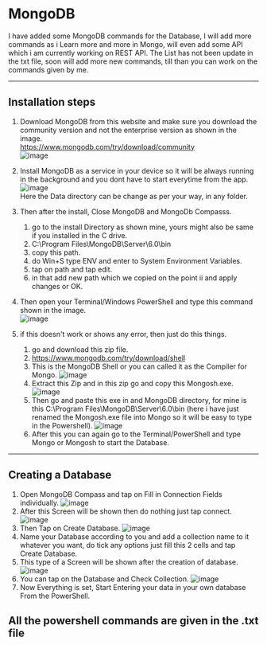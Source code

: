 # MongoDB

<p align="left">
  I have added some MongoDB commands for the Database, I will add more commands as i Learn more and more in Mongo, will even add some API which i am currently working on REST API.
The List has not been update in the txt file, soon will add more new commands, till than you can work on the commands given by me.
  </p>
  
______________________________________________________________________________________________________________________________________________________________________
## Installation steps

1. Download MongoDB from this website and make sure you download the community version and not the enterprise version as shown in the image.
<br>https://www.mongodb.com/try/download/community
<br>![image](https://user-images.githubusercontent.com/80274814/200130863-44666f67-21f6-4376-8a99-3b9e8fd801fd.png)
  
2. Install MongoDB as a service in your device so it will be always running in the background and you dont have to start everytime from the app.
<br>![image](https://user-images.githubusercontent.com/80274814/200130996-b150409c-590d-4dc4-87bb-c6de96a70f9b.png)
<br>Here the Data directory can be change as per your way, in any folder.

3. Then after the install, Close MongoDB and MongoDb Compasss.
   1. go to the install Directory as shown mine, yours might also be same if you installed in the C drive.
   2. C:\Program Files\MongoDB\Server\6.0\bin
   3. copy this path.
   4. do Win+S type ENV and enter to System Environment Variables.
   5. tap on path and tap edit.
   6. in that add new path which we copied on the point ii and apply changes or OK.

4. Then open your Terminal/Windows PowerShell and type this command shown in the image.
<br>![image](https://user-images.githubusercontent.com/80274814/200131192-78b8c5c5-08fc-411a-89f3-a55b8e7393aa.png)

5. if this doesn't work or shows any error, then just do this things.
   1. go and download this zip file.
   2. https://www.mongodb.com/try/download/shell
   3. This is the MongoDB Shell or you can called it as the Compiler for Mongo. ![image](https://user-images.githubusercontent.com/80274814/200131550-054a319c-aef8-4732-b46c-0e1ca0c7b21e.png)
   4. Extract this Zip and in this zip go and copy this Mongosh.exe. ![image](https://user-images.githubusercontent.com/80274814/200131727-f14ce1e3-fc7a-44eb-bd0f-d7d730052e81.png)
   5. Then go and paste this exe in and MongoDB directory, for mine is this C:\Program Files\MongoDB\Server\6.0\bin (here i have just renamed the Mongosh.exe file into Mongo so it will be easy to type in the Powershell). ![image](https://user-images.githubusercontent.com/80274814/200131826-41fd3691-bd0d-4735-9e49-a809a85f5bb0.png)
   6. After this you can again go to the Terminal/PowerShell and type Mongo or Mongosh to start the Database.

_______________________________________________________________________________________________________________________________________________________________________
## Creating a Database 

1. Open MongoDB Compass and tap on Fill in Connection Fields individually. ![image](https://user-images.githubusercontent.com/80274814/200131983-d3a8cb19-a370-4380-97fb-a39edd83219b.png)
2. After this Screen will be shown then do nothing just tap connect. ![image](https://user-images.githubusercontent.com/80274814/200132026-6d92aac8-1d87-4fc4-8fc8-e5663f628fee.png)
3. Then Tap on Create Database. ![image](https://user-images.githubusercontent.com/80274814/200132060-c56287aa-ec8b-4fca-8bf2-0bd6c27872bf.png)
4. Name your Database according to you and add a collection name to it whatever you want, do tick any options just fill this 2 cells and tap Create Database.
5. This type of a Screen will be shown after the creation of database. ![image](https://user-images.githubusercontent.com/80274814/200132154-ba5c1191-9db0-4b3f-a1a4-cac461382c4c.png)
6. You can tap on the Database and Check Collection. ![image](https://user-images.githubusercontent.com/80274814/200132212-888da42d-8e36-4b31-8937-f53163519e7b.png)
7. Now Everything is set, Start Entering your data in your own database From the PowerShell.

## All the powershell commands are given in the .txt file







 

